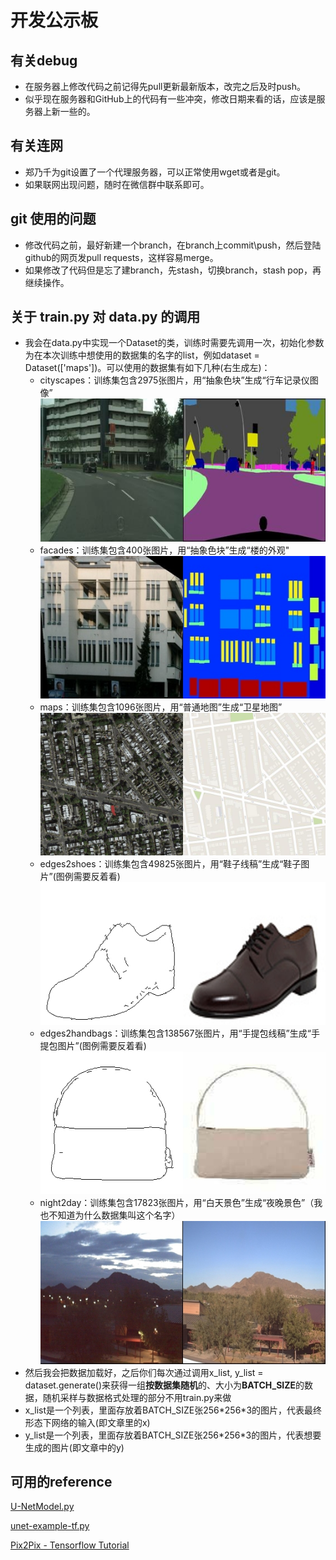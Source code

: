 # 开发公示板

## 有关debug
- 在服务器上修改代码之前记得先pull更新最新版本，改完之后及时push。
- 似乎现在服务器和GitHub上的代码有一些冲突，修改日期来看的话，应该是服务器上新一些的。

## 有关连网
- 郑乃千为git设置了一个代理服务器，可以正常使用wget或者是git。
- 如果联网出现问题，随时在微信群中联系即可。

## git 使用的问题
+ 修改代码之前，最好新建一个branch，在branch上commit\push，然后登陆github的网页发pull requests，这样容易merge。
+ 如果修改了代码但是忘了建branch，先stash，切换branch，stash pop，再继续操作。

## 关于 train.py 对 data.py 的调用
+ 我会在data.py中实现一个Dataset的类，训练时需要先调用一次，初始化参数为在本次训练中想使用的数据集的名字的list，例如dataset = Dataset(['maps'])。可以使用的数据集有如下几种(右生成左)：
  + cityscapes：训练集包含2975张图片，用“抽象色块”生成“行车记录仪图像”![](https://github.com/semiwaker/Image-to-Image-Translation-with-Conditional-Adversarial-Network/blob/nkc/etc/cityscapes_sample.jpg)
  + facades：训练集包含400张图片，用“抽象色块”生成“楼的外观"![](https://github.com/semiwaker/Image-to-Image-Translation-with-Conditional-Adversarial-Network/blob/nkc/etc/facades_sample.jpg)
  + maps：训练集包含1096张图片，用“普通地图”生成“卫星地图”![](https://github.com/semiwaker/Image-to-Image-Translation-with-Conditional-Adversarial-Network/blob/nkc/etc/maps_sample.jpg)
  + edges2shoes：训练集包含49825张图片，用“鞋子线稿”生成“鞋子图片”(图例需要反着看)![](https://github.com/semiwaker/Image-to-Image-Translation-with-Conditional-Adversarial-Network/blob/nkc/etc/edges2shoes_sample.jpg)
  + edges2handbags：训练集包含138567张图片，用“手提包线稿”生成“手提包图片”(图例需要反着看)![](https://github.com/semiwaker/Image-to-Image-Translation-with-Conditional-Adversarial-Network/blob/nkc/etc/edges2handbags_sample.jpg)
  + night2day：训练集包含17823张图片，用“白天景色”生成“夜晚景色”（我也不知道为什么数据集叫这个名字）![](https://github.com/semiwaker/Image-to-Image-Translation-with-Conditional-Adversarial-Network/blob/nkc/etc/night2day_sample.jpg)
+ 然后我会把数据加载好，之后你们每次通过调用x_list, y_list = dataset.generate()来获得一组**按数据集随机**的、大小为**BATCH_SIZE**的数据，随机采样与数据格式处理的部分不用train.py来做
+ x_list是一个列表，里面存放着BATCH_SIZE张256\*256\*3的图片，代表最终形态下网络的输入(即文章里的x)
+ y_list是一个列表，里面存放着BATCH_SIZE张256\*256\*3的图片，代表想要生成的图片(即文章中的y)

## 可用的reference
[U-NetModel.py](https://github.com/semiwaker/Image-to-Image-Translation-with-Conditional-Adversarial-Network/blob/master/refer/U-NetModel.py)

[unet-example-tf.py](https://github.com/semiwaker/Image-to-Image-Translation-with-Conditional-Adversarial-Network/blob/master/refer/unet-example-tf.py)

[Pix2Pix - Tensorflow Tutorial](https://tensorflow.google.cn/tutorials/generative/pix2pix)
